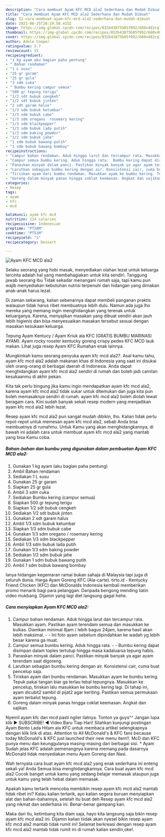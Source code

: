 ```yaml
---
description: "Cara membuat Ayam KFC MCD ala2 Sederhana dan Mudah Dibuat"
title: "Cara membuat Ayam KFC MCD ala2 Sederhana dan Mudah Dibuat"
slug: 52-cara-membuat-ayam-kfc-mcd-ala2-sederhana-dan-mudah-dibuat
date: 2021-06-25T20:19:50.415Z
image: https://img-global.cpcdn.com/recipes/032b43875b85f092/680x482cq70/ayam-kfc-mcd-ala2-foto-resep-utama.jpg
thumbnail: https://img-global.cpcdn.com/recipes/032b43875b85f092/680x482cq70/ayam-kfc-mcd-ala2-foto-resep-utama.jpg
cover: https://img-global.cpcdn.com/recipes/032b43875b85f092/680x482cq70/ayam-kfc-mcd-ala2-foto-resep-utama.jpg
author: Adele Cooper
ratingvalue: 3.7
reviewcount: 15
recipeingredient:
- "1 kg ayam aku bagian paha pentung"
- " Bahan rendaman"
- "1 L susu"
- "25 gr garam"
- "25 gr gula"
- "3 sdm cuka"
- " Bumbu kering campur semua"
- "500 gr tepung terigu"
- "1/2 sdt bubuk cengkeh"
- "1/2 sdt bubuk jinten"
- "2 sdt garam halus"
- "1/3 sdm bubuk ketumbar"
- "1/3 sdm bubuk cabe"
- "1/3 sdm oregano  rosemary kering"
- "1/3 sdm blackpepper"
- "1/3 sdm bubuk lada putih"
- "1/3 sdm baking powder"
- "1/2 sdm bubuk jahe"
- "1 sdm bubuk bawang putih"
- "1 sdm bubuk bawang bombay"
recipeinstructions:
- "Campur bahan rendaman. Aduk hingga larut dan tercampur rata. Masukkan ayam. Pastikan ayam terendam semua dan masukkan ke kulkas. Diamkan minimal 8jam / lebih bagus 24jam, karena hasil akan lebih maksimal.  Ini foto ayam sebelum dipindahkan ke wadah yg lebih besar karena ga muat."
- "Campur semua bumbu kering. Aduk hingga rata.  Bumbu kering dapat disimpan dalam toples tertutup hingga masa kadaluarsa tepung habis."
- "Panaskan minyak dalam panci. Pastikan minyak banyak ya agar ayam terendam saat digoreng."
- "Larutkan sebagian bumbu kering dengan air. Konsistensi cair, cuma buat pencelup saja."
- "Tiriskan ayam dari bumbu rendaman. Masukkan ayam ke bumbu kering. Tepuk pakai tangan biar ga terlau tebal tepungnya. Masukkan ke pencelup, tiriskan lalu masukkan ke bumbu kering lagi. Di tahap ini, ayam dicubit2 sambil di pijat2 agar keriting. Pastikan semua permukaan ayam terbalut tepung."
- "Goreng dalam minyak panas hingga coklat keemasan. Angkat dan sajikan."
categories:
- Resep
tags:
- ayam
- kfc
- mcd

katakunci: ayam kfc mcd 
nutrition: 124 calories
recipecuisine: Indonesian
preptime: "PT28M"
cooktime: "PT51M"
recipeyield: "1"
recipecategory: Dessert

---
```



![Ayam KFC MCD ala2](https://img-global.cpcdn.com/recipes/032b43875b85f092/680x482cq70/ayam-kfc-mcd-ala2-foto-resep-utama.jpg)

Selaku seorang yang hobi masak, menyediakan olahan lezat untuk keluarga tercinta adalah hal yang membahagiakan untuk kita sendiri. Tanggung jawab seorang ibu Tidak sekadar menangani rumah saja, tapi kamu pun wajib menyediakan kebutuhan nutrisi terpenuhi dan hidangan yang dimakan anak-anak harus lezat.

Di zaman  sekarang, kalian sebenarnya dapat membeli panganan praktis walaupun tidak harus ribet membuatnya lebih dulu. Namun ada juga lho mereka yang memang ingin menghidangkan yang terenak untuk keluarganya. Karena, menyajikan masakan yang dibuat sendiri akan jauh lebih higienis dan bisa menyesuaikan masakan tersebut sesuai dengan masakan kesukaan keluarga. 

Tepung Ayam Kentucy / Ayam Kriuk ala KFC (GRATIS BUMBU MARINASI AYAM). Ayam rocky rooster kentucky goreng crispy pedes KFC MCD lauk makan. Lihat juga resep Ayam KFC Rumahan enak lainnya.

Mungkinkah kamu seorang penyuka ayam kfc mcd ala2?. Asal kamu tahu, ayam kfc mcd ala2 adalah makanan khas di Indonesia yang saat ini disukai oleh orang-orang di berbagai daerah di Indonesia. Anda dapat menghidangkan ayam kfc mcd ala2 sendiri di rumah dan boleh jadi camilan kesukaanmu di akhir pekan.

Kita tak perlu bingung jika kamu ingin mendapatkan ayam kfc mcd ala2, karena ayam kfc mcd ala2 tidak sukar untuk ditemukan dan juga kita pun boleh memasaknya sendiri di rumah. ayam kfc mcd ala2 boleh diolah lewat beragam cara. Kini sudah banyak sekali resep modern yang menjadikan ayam kfc mcd ala2 lebih lezat.

Resep ayam kfc mcd ala2 pun sangat mudah dibikin, lho. Kalian tidak perlu repot-repot untuk memesan ayam kfc mcd ala2, sebab Anda bisa membuatnya di rumahmu. Untuk Kamu yang akan menghidangkannya, di bawah ini adalah cara untuk membuat ayam kfc mcd ala2 yang mantab yang bisa Kamu coba.

<!--inarticleads1-->

##### Bahan-bahan dan bumbu yang digunakan dalam pembuatan Ayam KFC MCD ala2:

1. Gunakan 1 kg ayam (aku bagian paha pentung)
1. Ambil  Bahan rendaman
1. Sediakan 1 L susu
1. Gunakan 25 gr garam
1. Siapkan 25 gr gula
1. Ambil 3 sdm cuka
1. Sediakan  Bumbu kering (campur semua)
1. Siapkan 500 gr tepung terigu
1. Siapkan 1/2 sdt bubuk cengkeh
1. Sediakan 1/2 sdt bubuk jinten
1. Gunakan 2 sdt garam halus
1. Ambil 1/3 sdm bubuk ketumbar
1. Siapkan 1/3 sdm bubuk cabe
1. Gunakan 1/3 sdm oregano / rosemary kering
1. Sediakan 1/3 sdm blackpepper
1. Ambil 1/3 sdm bubuk lada putih
1. Gunakan 1/3 sdm baking powder
1. Sediakan 1/2 sdm bubuk jahe
1. Gunakan 1 sdm bubuk bawang putih
1. Ambil 1 sdm bubuk bawang bombay


Ianya hidangan kegemaran ramai bukan sahaja di Malaysia tapi juga di seluruh dunia. Harga Ayam Goreng KFC (Ala-carte). tirto.id - Kentucky Friend Chicken (KFC) dan McDonalds Indonesia kembali memberikan promo menarik bagi para pelanggan. Daripada bengong mending liatin video mukbang. Dijamin yang lagi diet langsung gagal hehe. 

<!--inarticleads2-->

##### Cara menyiapkan Ayam KFC MCD ala2:

1. Campur bahan rendaman. Aduk hingga larut dan tercampur rata. Masukkan ayam. Pastikan ayam terendam semua dan masukkan ke kulkas. Diamkan minimal 8jam / lebih bagus 24jam, karena hasil akan lebih maksimal. -  - Ini foto ayam sebelum dipindahkan ke wadah yg lebih besar karena ga muat.
1. Campur semua bumbu kering. Aduk hingga rata. -  - Bumbu kering dapat disimpan dalam toples tertutup hingga masa kadaluarsa tepung habis.
1. Panaskan minyak dalam panci. Pastikan minyak banyak ya agar ayam terendam saat digoreng.
1. Larutkan sebagian bumbu kering dengan air. Konsistensi cair, cuma buat pencelup saja.
1. Tiriskan ayam dari bumbu rendaman. Masukkan ayam ke bumbu kering. Tepuk pakai tangan biar ga terlau tebal tepungnya. Masukkan ke pencelup, tiriskan lalu masukkan ke bumbu kering lagi. Di tahap ini, ayam dicubit2 sambil di pijat2 agar keriting. Pastikan semua permukaan ayam terbalut tepung.
1. Goreng dalam minyak panas hingga coklat keemasan. Angkat dan sajikan.


Nyemil ayam kfc dan mcd pasti ngiler liatnya. Tonton ya guys^^ Jangan lupa klik ▶️ SUBSCRIBE! ◀️ Video Baru Tiap Hari! Silahkan kunjungi postingan Ayam Bento Lada Hitam ala KFC untuk membaca artikel selengkapnya dengan klik link di atas. Attention to All McDonald&#39;s &amp; KFC fans because today McDonald&#39;s &amp; KFC just launched their new menu item!!. McD dan KFC punya menu dan keunggulanya masing-masing dari berbagai sisi. * Ayam Sudah jelas KFC adalah pemenangnya karena memang pada dasarnya McDonald tidak menyediakan menu Ayam Goreng dan Nasi. 

Wah ternyata cara buat ayam kfc mcd ala2 yang enak sederhana ini enteng sekali ya! Anda Semua bisa menghidangkannya. Cara buat ayam kfc mcd ala2 Cocok banget untuk kamu yang sedang belajar memasak ataupun juga untuk kamu yang telah hebat dalam memasak.

Apakah kamu tertarik mencoba membikin resep ayam kfc mcd ala2 mantab tidak ribet ini? Kalau kalian tertarik, ayo kalian segera buruan menyiapkan alat dan bahan-bahannya, setelah itu buat deh Resep ayam kfc mcd ala2 yang nikmat dan sederhana ini. Benar-benar gampang kan. 

Maka dari itu, ketimbang kita diam saja, hayo kita langsung saja bikin resep ayam kfc mcd ala2 ini. Dijamin kalian tiidak akan nyesel bikin resep ayam kfc mcd ala2 mantab tidak rumit ini! Selamat berkreasi dengan resep ayam kfc mcd ala2 mantab tidak rumit ini di rumah kalian sendiri,oke!.

